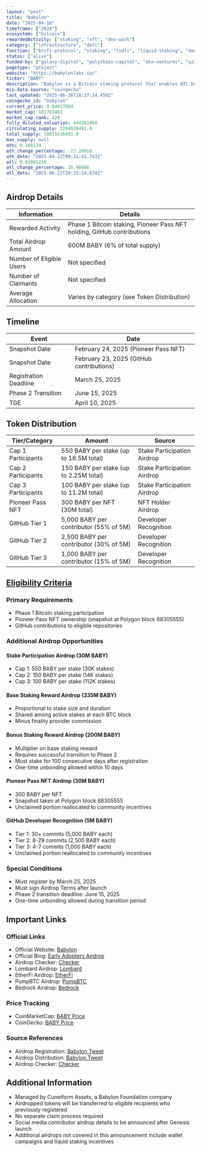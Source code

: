 ```yaml
---
layout: "post"
title: "Babylon"
date: "2025-04-10"
timeframe: ["2024"]
ecosystem: ["bitcoin"]
rewardedActivity: ["staking", "nft", "dev-work"]
category: ["infrastructure", "defi"]
function: ["btcfi-protocol", "staking", "lsdfi", "liquid-staking", "decentralized-finance"]
status: ["alive"]
funded-by: ["galaxy-digital", "polychain-capital", "okx-ventures", "yzi-labs", "paradigm"]
pagetype: "project"
website: "https://babylonlabs.io/"
ticker: "BABY"
description: "Babylon is a Bitcoin staking protocol that enables BTC holders to earn rewards by staking their Bitcoin while maintaining self-custody."
mis-data-source: "coingecko"
last_updated: "2025-06-26T18:27:14.450Z"
coingecko_id: "babylon"
current_price: 0.04437064
market_cap: 101783483
market_cap_rank: 429
fully_diluted_valuation: 444381060
circulating_supply: 2294036491.0
total_supply: 10015636491.0
max_supply: null
ath: 0.166134
ath_change_percentage: -73.20918
ath_date: "2025-04-12T08:11:41.743Z"
atl: 0.03805236
atl_change_percentage: 16.96666
atl_date: "2025-06-22T20:22:24.674Z"
---
```


## Airdrop Details

| Information              | Details                                                                 |
| ------------------------ | ----------------------------------------------------------------------- |
| Rewarded Activity        | Phase 1 Bitcoin staking, Pioneer Pass NFT holding, GitHub contributions |
| Total Airdrop Amount     | 600M BABY (6% of total supply)                                          |
| Number of Eligible Users | Not specified                                                           |
| Number of Claimants      | Not specified                                                           |
| Average Allocation       | Varies by category (see Token Distribution)                             |

## Timeline

| Event                 | Date                                     |
| --------------------- | ---------------------------------------- |
| Snapshot Date         | February 24, 2025 (Pioneer Pass NFT)     |
| Snapshot Date         | February 23, 2025 (GitHub contributions) |
| Registration Deadline | March 25, 2025                           |
| Phase 2 Transition    | June 15, 2025                            |
| TGE                   | April 10, 2025                           |

## Token Distribution

| Tier/Category      | Amount                                 | Source                      |
| ------------------ | -------------------------------------- | --------------------------- |
| Cap 1 Participants | 550 BABY per stake (up to 16.5M total) | Stake Participation Airdrop |
| Cap 2 Participants | 150 BABY per stake (up to 2.25M total) | Stake Participation Airdrop |
| Cap 3 Participants | 100 BABY per stake (up to 11.2M total) | Stake Participation Airdrop |
| Pioneer Pass NFT   | 300 BABY per NFT (30M total)           | NFT Holder Airdrop          |
| GitHub Tier 1      | 5,000 BABY per contributor (55% of 5M) | Developer Recognition       |
| GitHub Tier 2      | 2,500 BABY per contributor (30% of 5M) | Developer Recognition       |
| GitHub Tier 3      | 1,000 BABY per contributor (15% of 5M) | Developer Recognition       |

## [Eligibility Criteria](https://babylon.foundation/blogs/babylon-early-adopters-airdrop)

### Primary Requirements

- Phase 1 Bitcoin staking participation
- Pioneer Pass NFT ownership (snapshot at Polygon block 68305555)
- GitHub contributions to eligible repositories

### Additional Airdrop Opportunities

#### Stake Participation Airdrop (30M BABY)

- Cap 1: 550 BABY per stake (30K stakes)
- Cap 2: 150 BABY per stake (14K stakes)
- Cap 3: 100 BABY per stake (112K stakes)

#### Base Staking Reward Airdrop (335M BABY)

- Proportional to stake size and duration
- Shared among active stakes at each BTC block
- Minus finality provider commission

#### Bonus Staking Reward Airdrop (200M BABY)

- Multiplier on base staking reward
- Requires successful transition to Phase 2
- Must stake for 100 consecutive days after registration
- One-time unbonding allowed within 10 days

#### Pioneer Pass NFT Airdrop (30M BABY)

- 300 BABY per NFT
- Snapshot taken at Polygon block 68305555
- Unclaimed portion reallocated to community incentives

#### GitHub Developer Recognition (5M BABY)

- Tier 1: 30+ commits (5,000 BABY each)
- Tier 2: 8-29 commits (2,500 BABY each)
- Tier 3: 4-7 commits (1,000 BABY each)
- Unclaimed portion reallocated to community incentives

### Special Conditions

- Must register by March 25, 2025
- Must sign Airdrop Terms after launch
- Phase 2 transition deadline: June 15, 2025
- One-time unbonding allowed during transition period

## Important Links

### Official Links

- Official Website: [Babylon](https://baby.tech)
- Official Blog: [Early Adopters Airdrop](https://babylon.foundation/blogs/babylon-early-adopters-airdrop)
- Airdrop Checker: [Checker](https://baby.tech/checker)
- Lombard Airdrop: [Lombard](https://baby.tech/lombard)
- EtherFi Airdrop: [EtherFi](https://baby.tech/etherfi)
- PumpBTC Airdrop: [PumpBTC](https://baby.tech/pumpbtc)
- Bedrock Airdrop: [Bedrock](https://baby.tech/bedrock)

### Price Tracking

- CoinMarketCap: [BABY Price](https://coinmarketcap.com/currencies/babylon/)
- CoinGecko: [BABY Price](https://www.coingecko.com/en/coins/babylon)

### Source References

- Airdrop Registration: [Babylon Tweet](https://x.com/bbn_foundation/status/1894296363388600382)
- Airdrop Distribution: [Babylon Tweet](https://x.com/bbn_foundation/status/1910273641855476179)
- Airdrop Checker: [Checker](https://baby.tech/checker)

## Additional Information

- Managed by Cuneiform Assets, a Babylon Foundation company
- Airdropped tokens will be transferred to eligible recipients who previously registered
- No separate claim process required
- Social media contributor airdrop details to be announced after Genesis launch
- Additional airdrops not covered in this announcement include wallet campaigns and liquid staking incentives